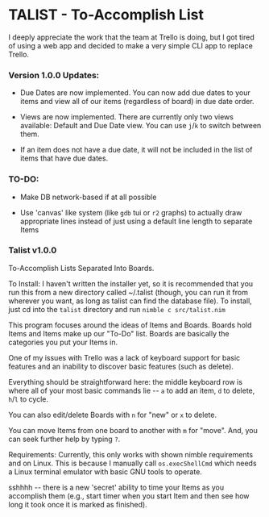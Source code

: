 # TALIST - To-Accomplish List

I deeply appreciate the work that the team at Trello is doing, but I got tired of using a web app and decided to make a very simple CLI app to replace Trello.

### Version 1.0.0 Updates:
* Due Dates are now implemented. You can now add due dates to your items
and view all of our items (regardless of board) in due date order.

* Views are now implemented. There are currently only two views available:
Default and Due Date view. You can use `j`/`k` to switch between them.

* If an item does not have a due date, it will not be included in the list
of items that have due dates.

### TO-DO:
- Make DB network-based if at all possible

- Use 'canvas' like system (like `gdb` tui or `r2` graphs) to actually draw appropriate lines instead of just using a default line length to separate Items

### Talist v1.0.0

To-Accomplish Lists Separated Into Boards.

To Install:
I haven't written the installer yet, so it is recommended that you run this from a new directory called ~/.talist (though, you can run it from wherever you want, as long as talist can find the database file). To install, just cd into the `talist` directory and run `nimble c src/talist.nim`

This program focuses around the ideas of Items and Boards. Boards hold Items and Items
make up our "To-Do" list. Boards are basically the categories you put your Items in.

One of my issues with Trello was a lack of keyboard support for basic features and
an inability to discover basic features (such as delete). 

Everything should be straightforward here: the middle keyboard row is where all of
your most basic commands lie -- `a` to add an item, `d` to delete, `h`/`l` to cycle.

You can also edit/delete Boards with `n` for "new" or `x` to delete.

You can move Items from one board to another with `m` for "move". And, you can seek
further help by typing `?`.

Requirements:
Currently, this only works with shown nimble requirements and on Linux. This is 
because I manually call `os.execShellCmd` which needs a Linux terminal emulator
with basic GNU tools to operate. 

sshhhh -- there is a new 'secret' ability to time your Items as you accomplish them (e.g., start timer when you start Item and then see how long it took once it is marked as finished).
